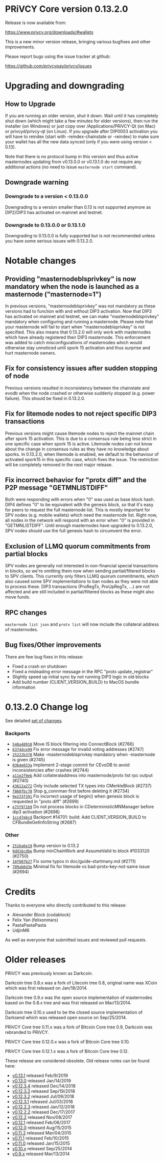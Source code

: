 PRiVCY Core version 0.13.2.0
==========================

Release is now available from:

  <https://www.privcy.org/downloads/#wallets>

This is a new minor version release, bringing various bugfixes and other improvements.

Please report bugs using the issue tracker at github:

  <https://github.com/privcypay/privcy/issues>


Upgrading and downgrading
=========================

How to Upgrade
--------------

If you are running an older version, shut it down. Wait until it has completely
shut down (which might take a few minutes for older versions), then run the
installer (on Windows) or just copy over /Applications/PRiVCY-Qt (on Mac) or
privcyd/privcy-qt (on Linux). If you upgrade after DIP0003 activation you will
have to reindex (start with -reindex-chainstate or -reindex) to make sure
your wallet has all the new data synced (only if you were using version < 0.13).

Note that there is no protocol bump in this version and thus active masternodes
updating from v0.13.0.0 or v0.13.1.0 do not require any additional actions (no need to issue
`masternode start` command).

Downgrade warning
-----------------

### Downgrade to a version < 0.13.0.0

Downgrading to a version smaller than 0.13 is not supported anymore as DIP2/DIP3 has activated
on mainnet and testnet.

### Downgrade to 0.13.0.0 or 0.13.1.0

Downgrading to 0.13.0.0 is fully supported but is not recommended unless you have some serious issues with 0.13.2.0.

Notable changes
===============

Providing "masternodeblsprivkey" is now mandatory when the node is launched as a masternode ("masternode=1")
------------------------------------------------------------------------
In previous versions, "masternodeblsprivkey" was not mandatory as these versions had to function with and without DIP3
activation. Now that DIP3 has activated on mainnet and testnet, we can make "masternodeblsprivkey" mandatory when
configuring and running a masternode. Please note that your masternode will fail to start when "masternodeblsprivkey"
is not specified. This also means that 0.13.2.0 will only work with masternodes which have already registered their
DIP3 masternode. This enforcement was added to catch misconfigurations of masternodes which would otherwise stay
unnoticed until spork 15 activation and thus surprise and hurt masternode owners.

Fix for consistency issues after sudden stopping of node
--------------------------------------------------------
Previous versions resulted in inconsistency between the chainstate and evodb when the node crashed or otherwise suddenly
stopped (e.g. power failure). This should be fixed in 0.13.2.0. 

Fix for litemode nodes to not reject specific DIP3 transactions
---------------------------------------------------------------
Previous versions might cause litemode nodes to reject the mainnet chain after spork 15 activation. This is due to a
consensus rule being less strict in one specific case when spork 15 is active. Litemode nodes can not know about the
change in consensus rules as they have no knowledge about sporks. In 0.13.2.0, when litemode is enabled, we default to the
behaviour of activated spork15 in this specific case, which fixes the issue. The restriction will be completely removed
in the next major release.

Fix incorrect behavior for "protx diff" and the P2P message "GETMNLISTDIFF"
---------------------------------------------------------------------------
Both were responding with errors when "0" was used as base block hash. DIP4 defines "0" to be equivalent with the
genesis block, so that it's easy for peers to request the full masternode list.
This is mostly important for SPV nodes (e.g. mobile wallets) which need the masternode list. Right now, all nodes in
the network will respond with an error when "0" is provided in  "GETMNLISTDIFF". Until enough masternodes have upgraded
to 0.13.2.0, SPV nodes should use the full genesis hash to circumvent the error.

Exclusion of LLMQ quorum commitments from partial blocks
--------------------------------------------------------
SPV nodes are generally not interested in non-financial special transactions in blocks, so we're omitting them now when
sending partial/filtered blocks to SPV clients. This currently only filters LLMQ quorum commitments, which also caused
some SPV implementations to ban nodes as they were not able to process these. DIP3 transactions (ProRegTx, ProUpRegTx, ...)
are not affected and are still included in partial/filtered blocks as these might also move funds. 

RPC changes
-----------
`masternode list json` and `protx list` will now include the collateral address of masternodes.

Bug fixes/Other improvements
----------------------------
There are few bug fixes in this release:
- Fixed a crash on shutdown
- Fixed a misleading error message in the RPC "protx update_registrar"  
- Slightly speed up initial sync by not running DIP3 logic in old blocks
- Add build number (CLIENT_VERSION_BUILD) to MacOS bundle information 

 0.13.2.0 Change log
===================

See detailed [set of changes](https://github.com/privcypay/privcy/compare/v0.13.1.0...privcypay:v0.13.2.0).

### Backports

- [`548a48918`](https://github.com/privcypay/privcy/commit/548a48918) Move IS block filtering into ConnectBlock (#2766)
- [`6374dce99`](https://github.com/privcypay/privcy/commit/6374dce99) Fix error message for invalid voting addresses (#2747)
- [`25222b378`](https://github.com/privcypay/privcy/commit/25222b378) Make -masternodeblsprivkey mandatory when -masternode is given (#2745)
- [`0364e033a`](https://github.com/privcypay/privcy/commit/0364e033a) Implement 2-stage commit for CEvoDB to avoid inconsistencies after crashes (#2744)
- [`a11e2f9eb`](https://github.com/privcypay/privcy/commit/a11e2f9eb) Add collateraladdress into masternode/protx list rpc output (#2740)
- [`43612a272`](https://github.com/privcypay/privcy/commit/43612a272) Only include selected TX types into CMerkleBlock (#2737)
- [`f868fbc78`](https://github.com/privcypay/privcy/commit/f868fbc78) Stop g_connman first before deleting it (#2734)
- [`9e233f391`](https://github.com/privcypay/privcy/commit/9e233f391) Fix incorrect usage of begin() when genesis block is requested in "protx diff" (#2699)
- [`e75f971b9`](https://github.com/privcypay/privcy/commit/e75f971b9) Do not process blocks in CDeterministicMNManager before dip3 activation (#2698)
- [`1cc47ebcd`](https://github.com/privcypay/privcy/commit/1cc47ebcd) Backport #14701: build: Add CLIENT_VERSION_BUILD to CFBundleGetInfoString (#2687)

### Other

- [`2516a6e19`](https://github.com/privcypay/privcy/commit/2516a6e19) Bump version to 0.13.2
- [`9dd16cdbe`](https://github.com/privcypay/privcy/commit/9dd16cdbe) Bump minChainWork and AssumeValid to block #1033120 (#2750)
- [`18f087b27`](https://github.com/privcypay/privcy/commit/18f087b27) Fix some typos in doc/guide-startmany.md (#2711)
- [`709ab6d3e`](https://github.com/privcypay/privcy/commit/709ab6d3e) Minimal fix for litemode vs bad-protx-key-not-same issue (#2694)

Credits
=======

Thanks to everyone who directly contributed to this release:

- Alexander Block (codablock)
- Felix Yan (felixonmars)
- PastaPastaPasta
- UdjinM6

As well as everyone that submitted issues and reviewed pull requests.

Older releases
==============

PRiVCY was previously known as Darkcoin.

Darkcoin tree 0.8.x was a fork of Litecoin tree 0.8, original name was XCoin
which was first released on Jan/18/2014.

Darkcoin tree 0.9.x was the open source implementation of masternodes based on
the 0.8.x tree and was first released on Mar/13/2014.

Darkcoin tree 0.10.x used to be the closed source implementation of Darksend
which was released open source on Sep/25/2014.

PRiVCY Core tree 0.11.x was a fork of Bitcoin Core tree 0.9,
Darkcoin was rebranded to PRiVCY.

PRiVCY Core tree 0.12.0.x was a fork of Bitcoin Core tree 0.10.

PRiVCY Core tree 0.12.1.x was a fork of Bitcoin Core tree 0.12.

These release are considered obsolete. Old release notes can be found here:

- [v0.13.1](https://github.com/privcypay/privcy/blob/master/doc/release-notes/privcy/release-notes-0.13.1.md) released Feb/9/2019
- [v0.13.0](https://github.com/privcypay/privcy/blob/master/doc/release-notes/privcy/release-notes-0.13.0.md) released Jan/14/2019
- [v0.12.3.4](https://github.com/privcypay/privcy/blob/master/doc/release-notes/privcy/release-notes-0.12.3.4.md) released Dec/14/2018
- [v0.12.3.3](https://github.com/privcypay/privcy/blob/master/doc/release-notes/privcy/release-notes-0.12.3.3.md) released Sep/19/2018
- [v0.12.3.2](https://github.com/privcypay/privcy/blob/master/doc/release-notes/privcy/release-notes-0.12.3.2.md) released Jul/09/2018
- [v0.12.3.1](https://github.com/privcypay/privcy/blob/master/doc/release-notes/privcy/release-notes-0.12.3.1.md) released Jul/03/2018
- [v0.12.2.3](https://github.com/privcypay/privcy/blob/master/doc/release-notes/privcy/release-notes-0.12.2.3.md) released Jan/12/2018
- [v0.12.2.2](https://github.com/privcypay/privcy/blob/master/doc/release-notes/privcy/release-notes-0.12.2.2.md) released Dec/17/2017
- [v0.12.2](https://github.com/privcypay/privcy/blob/master/doc/release-notes/privcy/release-notes-0.12.2.md) released Nov/08/2017
- [v0.12.1](https://github.com/privcypay/privcy/blob/master/doc/release-notes/privcy/release-notes-0.12.1.md) released Feb/06/2017
- [v0.12.0](https://github.com/privcypay/privcy/blob/master/doc/release-notes/privcy/release-notes-0.12.0.md) released Aug/15/2015
- [v0.11.2](https://github.com/privcypay/privcy/blob/master/doc/release-notes/privcy/release-notes-0.11.2.md) released Mar/04/2015
- [v0.11.1](https://github.com/privcypay/privcy/blob/master/doc/release-notes/privcy/release-notes-0.11.1.md) released Feb/10/2015
- [v0.11.0](https://github.com/privcypay/privcy/blob/master/doc/release-notes/privcy/release-notes-0.11.0.md) released Jan/15/2015
- [v0.10.x](https://github.com/privcypay/privcy/blob/master/doc/release-notes/privcy/release-notes-0.10.0.md) released Sep/25/2014
- [v0.9.x](https://github.com/privcypay/privcy/blob/master/doc/release-notes/privcy/release-notes-0.9.0.md) released Mar/13/2014

